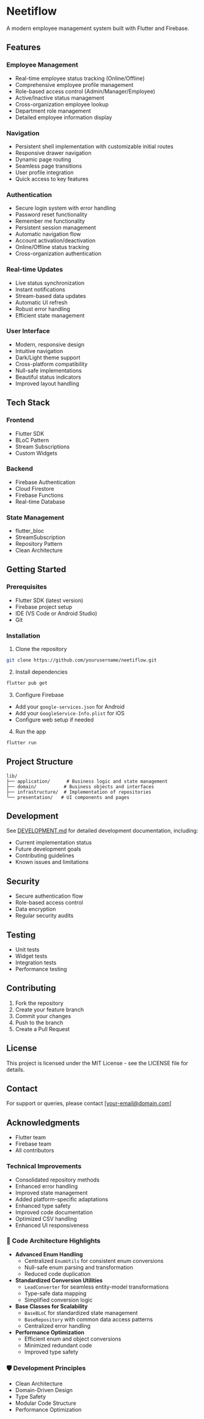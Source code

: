 # Neetiflow

A modern employee management system built with Flutter and Firebase.

## Features

### Employee Management
- Real-time employee status tracking (Online/Offline)
- Comprehensive employee profile management
- Role-based access control (Admin/Manager/Employee)
- Active/Inactive status management
- Cross-organization employee lookup
- Department role management
- Detailed employee information display

### Navigation
- Persistent shell implementation with customizable initial routes
- Responsive drawer navigation
- Dynamic page routing
- Seamless page transitions
- User profile integration
- Quick access to key features

### Authentication
- Secure login system with error handling
- Password reset functionality
- Remember me functionality
- Persistent session management
- Automatic navigation flow
- Account activation/deactivation
- Online/Offline status tracking
- Cross-organization authentication

### Real-time Updates
- Live status synchronization
- Instant notifications
- Stream-based data updates
- Automatic UI refresh
- Robust error handling
- Efficient state management

### User Interface
- Modern, responsive design
- Intuitive navigation
- Dark/Light theme support
- Cross-platform compatibility
- Null-safe implementations
- Beautiful status indicators
- Improved layout handling

## Tech Stack

### Frontend
- Flutter SDK
- BLoC Pattern
- Stream Subscriptions
- Custom Widgets

### Backend
- Firebase Authentication
- Cloud Firestore
- Firebase Functions
- Real-time Database

### State Management
- flutter_bloc
- StreamSubscription
- Repository Pattern
- Clean Architecture

## Getting Started

### Prerequisites
- Flutter SDK (latest version)
- Firebase project setup
- IDE (VS Code or Android Studio)
- Git

### Installation

1. Clone the repository
```bash
git clone https://github.com/yourusername/neetiflow.git
```

2. Install dependencies
```bash
flutter pub get
```

3. Configure Firebase
- Add your `google-services.json` for Android
- Add your `GoogleService-Info.plist` for iOS
- Configure web setup if needed

4. Run the app
```bash
flutter run
```

## Project Structure

```
lib/
├── application/      # Business logic and state management
├── domain/          # Business objects and interfaces
├── infrastructure/  # Implementation of repositories
└── presentation/   # UI components and pages
```

## Development

See [DEVELOPMENT.md](DEVELOPMENT.md) for detailed development documentation, including:
- Current implementation status
- Future development goals
- Contributing guidelines
- Known issues and limitations

## Security

- Secure authentication flow
- Role-based access control
- Data encryption
- Regular security audits

## Testing

- Unit tests
- Widget tests
- Integration tests
- Performance testing

## Contributing

1. Fork the repository
2. Create your feature branch
3. Commit your changes
4. Push to the branch
5. Create a Pull Request

## License

This project is licensed under the MIT License - see the LICENSE file for details.

## Contact

For support or queries, please contact [your-email@domain.com]

## Acknowledgments

- Flutter team
- Firebase team
- All contributors
### Technical Improvements
- Consolidated repository methods
- Enhanced error handling
- Improved state management
- Added platform-specific adaptations
- Enhanced type safety
- Improved code documentation
- Optimized CSV handling
- Enhanced UI responsiveness

### 🔧 Code Architecture Highlights
- **Advanced Enum Handling**
  - Centralized `EnumUtils` for consistent enum conversions
  - Null-safe enum parsing and transformation
  - Reduced code duplication
- **Standardized Conversion Utilities**
  - `LeadConverter` for seamless entity-model transformations
  - Type-safe data mapping
  - Simplified conversion logic
- **Base Classes for Scalability**
  - `BaseBLoC` for standardized state management
  - `BaseRepository` with common data access patterns
  - Centralized error handling
- **Performance Optimization**
  - Efficient enum and object conversions
  - Minimized redundant code
  - Improved type safety

### 🛡️ Development Principles
- Clean Architecture
- Domain-Driven Design
- Type Safety
- Modular Code Structure
- Performance Optimization

